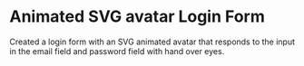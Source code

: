 # Animated SVG avatar Login Form
Created a login form with an SVG animated avatar that responds to the input in the email field and password field with hand over eyes.
